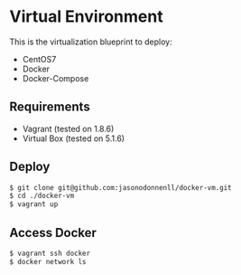 # Virtual Environment

This is the virtualization blueprint to deploy:
* CentOS7
* Docker
* Docker-Compose

## Requirements
* Vagrant (tested on 1.8.6)
* Virtual Box (tested on 5.1.6)

## Deploy

```bash
$ git clone git@github.com:jasonodonnenll/docker-vm.git
$ cd ./docker-vm
$ vagrant up
```

## Access Docker 

```bash
$ vagrant ssh docker
$ docker network ls
```
